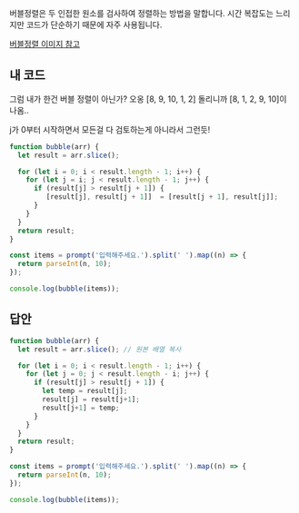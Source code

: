 버블정렬은 두 인접한 원소를 검사하여 정렬하는 방법을 말합니다. 시간 복잡도는 느리지만 코드가 단순하기 때문에 자주 사용됩니다.

[버블정렬 이미지 참고](https://www.notion.so/50-bb22106895db4766b2517b0f61a8cc2d)
## 내 코드
그럼 내가 한건 버블 정렬이 아닌가? 오옹 [8, 9, 10, 1, 2] 돌리니까 [8, 1, 2, 9, 10]이 나옴..

j가 0부터 시작하면서 모든걸 다 검토하는게 아니라서 그런듯!
```js
function bubble(arr) {
  let result = arr.slice(); 

  for (let i = 0; i < result.length - 1; i++) {
    for (let j = i; j < result.length - 1; j++) {
      if (result[j] > result[j + 1]) {
         [result[j], result[j + 1]]  = [result[j + 1], result[j]];
      }
    }
  }
  return result;
}

const items = prompt('입력해주세요.').split(' ').map((n) => {
  return parseInt(n, 10);
});

console.log(bubble(items));
```
## 답안
```js
function bubble(arr) {
  let result = arr.slice(); // 원본 배열 복사

  for (let i = 0; i < result.length - 1; i++) {
    for (let j = 0; j < result.length - i; j++) {
      if (result[j] > result[j + 1]) {
        let temp = result[j];
        result[j] = result[j+1];
        result[j+1] = temp;
      }
    }
  }
  return result;
}

const items = prompt('입력해주세요.').split(' ').map((n) => {
  return parseInt(n, 10);
});

console.log(bubble(items));
```